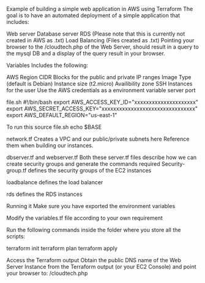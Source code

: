Example of building a simple web application in AWS using Terraform
The goal is to have an automated deployment of a simple application that includes:

Web server
Database server
RDS (Please note that this is currently not created in AWS as .txt)
Load Balancing (Files created as .txt)
Pointing your browser to the /cloudtech.php of the Web Server, should result in a query to the mysql DB and a display of the query result in your browser.

Variables
Includes the following:

AWS Region
CIDR Blocks for the public and private IP ranges
Image Type (default is Debian)
Instance size (t2.micro)
Availibility zone
SSH Instances for the user
Use the AWS credentials as a environment variable
server port

file.sh
#!/bin/bash
export AWS_ACCESS_KEY_ID="xxxxxxxxxxxxxxxxxxxxx" 
export AWS_SECRET_ACCESS_KEY="xxxxxxxxxxxxxxxxxxxxxxxxxxxxxxxx" 
export AWS_DEFAULT_REGION="us-east-1"

To run this 
source file.sh
echo $BASE


network.tf
Creates a VPC and our public/private subnets here
Reference them when building our instances.

dbserver.tf and webserver.tf
Both these server.tf files describe how we can create security groups and generate the commands required
Security-group.tf
defines the security groups of the EC2 instances

loadbalance
defines the load balancer

rds
defines the RDS instances



Running it
Make sure you have exported the environment variables

Modify the variables.tf file according to your own requirement

Run the following commands inside the folder where you store all the scripts:

terraform init terraform plan terraform apply

Access the Terraform output
Obtain the public DNS name of the Web Server Instance from the Terraform output (or your EC2 Console) and point your browser to: /cloudtech.php